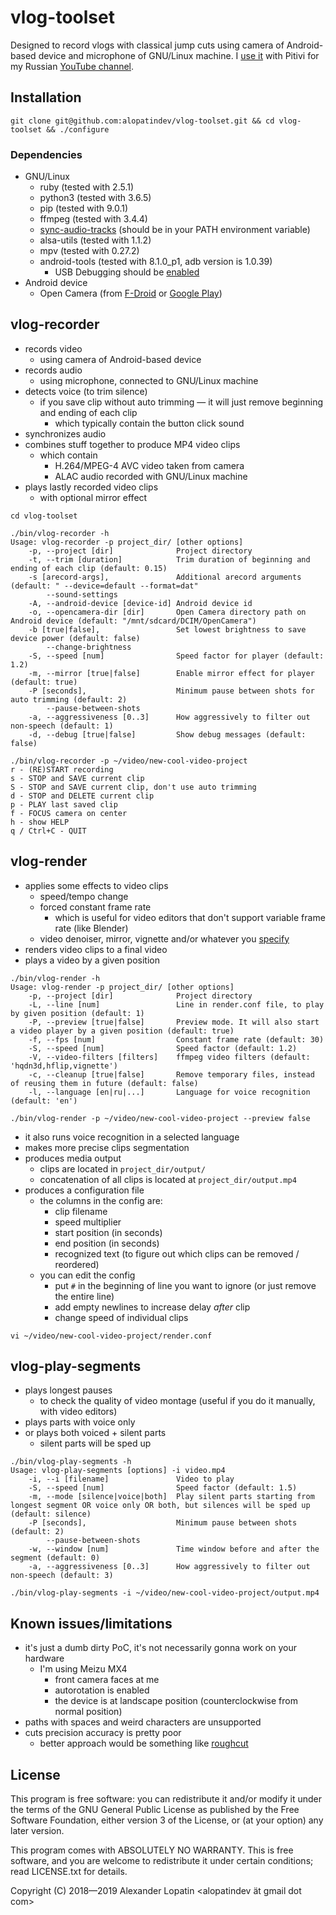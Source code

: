 # vlog-toolset
Designed to record vlogs with classical jump cuts
using camera of Android-based device and microphone of GNU/Linux machine.
I [use it](https://alopatindev.github.io/2019/02/05/video-recording-with-automatic-jump-cuts-using-open-source-and-coding/) with Pitivi for my Russian [YouTube channel](https://www.youtube.com/channel/UCjNAnQpPQydNLTHcVz0s44A).

## Installation
`git clone git@github.com:alopatindev/vlog-toolset.git && cd vlog-toolset && ./configure`

### Dependencies
- GNU/Linux
    - ruby (tested with 2.5.1)
    - python3 (tested with 3.6.5)
    - pip (tested with 9.0.1)
    - ffmpeg (tested with 3.4.4)
    - [sync-audio-tracks](https://github.com/alopatindev/sync-audio-tracks) (should be in your PATH environment variable)
    - alsa-utils (tested with 1.1.2)
    - mpv (tested with 0.27.2)
    - android-tools (tested with 8.1.0_p1, adb version is 1.0.39)
        - USB Debugging should be [enabled](https://github.com/alopatindev/qdevicemonitor/blob/master/TROUBLESHOOTING.md#android-devices-are-not-recognized)
- Android device
    - Open Camera (from [F-Droid](https://f-droid.org/en/packages/net.sourceforge.opencamera/) or [Google Play](https://play.google.com/store/apps/details?id=net.sourceforge.opencamera))

## vlog-recorder
- records video
    - using camera of Android-based device
- records audio
    - using microphone, connected to GNU/Linux machine
- detects voice (to trim silence)
    - if you save clip without auto trimming — it will just remove beginning and ending of each clip
        - which typically contain the button click sound
- synchronizes audio
- combines stuff together to produce MP4 video clips
    - which contain
        - H.264/MPEG-4 AVC video taken from camera
        - ALAC audio recorded with GNU/Linux machine
- plays lastly recorded video clips
    - with optional mirror effect

```
cd vlog-toolset

./bin/vlog-recorder -h
Usage: vlog-recorder -p project_dir/ [other options]
    -p, --project [dir]              Project directory
    -t, --trim [duration]            Trim duration of beginning and ending of each clip (default: 0.15)
    -s [arecord-args],               Additional arecord arguments (default: " --device=default --format=dat"
        --sound-settings
    -A, --android-device [device-id] Android device id
    -o, --opencamera-dir [dir]       Open Camera directory path on Android device (default: "/mnt/sdcard/DCIM/OpenCamera")
    -b [true|false],                 Set lowest brightness to save device power (default: false)
        --change-brightness
    -S, --speed [num]                Speed factor for player (default: 1.2)
    -m, --mirror [true|false]        Enable mirror effect for player (default: true)
    -P [seconds],                    Minimum pause between shots for auto trimming (default: 2)
        --pause-between-shots
    -a, --aggressiveness [0..3]      How aggressively to filter out non-speech (default: 1)
    -d, --debug [true|false]         Show debug messages (default: false)

./bin/vlog-recorder -p ~/video/new-cool-video-project
r - (RE)START recording
s - STOP and SAVE current clip
S - STOP and SAVE current clip, don't use auto trimming
d - STOP and DELETE current clip
p - PLAY last saved clip
f - FOCUS camera on center
h - show HELP
q / Ctrl+C - QUIT
```

## vlog-render
- applies some effects to video clips
    - speed/tempo change
    - forced constant frame rate
        - which is useful for video editors that don't support variable frame rate (like Blender)
    - video denoiser, mirror, vignette and/or whatever you [specify](https://ffmpeg.org/ffmpeg-filters.html#Video-Filters)
- renders video clips to a final video
- plays a video by a given position

```
./bin/vlog-render -h
Usage: vlog-render -p project_dir/ [other options]
    -p, --project [dir]              Project directory
    -L, --line [num]                 Line in render.conf file, to play by given position (default: 1)
    -P, --preview [true|false]       Preview mode. It will also start a video player by a given position (default: true)
    -f, --fps [num]                  Constant frame rate (default: 30)
    -S, --speed [num]                Speed factor (default: 1.2)
    -V, --video-filters [filters]    ffmpeg video filters (default: 'hqdn3d,hflip,vignette')
    -c, --cleanup [true|false]       Remove temporary files, instead of reusing them in future (default: false)
    -l, --language [en|ru|...]       Language for voice recognition (default: 'en')

./bin/vlog-render -p ~/video/new-cool-video-project --preview false
```

- it also runs voice recognition in a selected language
- makes more precise clips segmentation
- produces media output
    - clips are located in `project_dir/output/`
    - concatenation of all clips is located at `project_dir/output.mp4`
- produces a configuration file
    - the columns in the config are:
        - clip filename
        - speed multiplier
        - start position (in seconds)
        - end position (in seconds)
        - recognized text (to figure out which clips can be removed / reordered)
    - you can edit the config
        - put `#` in the beginning of line you want to ignore (or just remove the entire line)
        - add empty newlines to increase delay *after* clip
        - change speed of individual clips

```
vi ~/video/new-cool-video-project/render.conf
```

## vlog-play-segments
- plays longest pauses
    - to check the quality of video montage (useful if you do it manually, with video editors)
- plays parts with voice only
- or plays both voiced + silent parts
    - silent parts will be sped up

```
./bin/vlog-play-segments -h
Usage: vlog-play-segments [options] -i video.mp4
    -i, --i [filename]               Video to play
    -S, --speed [num]                Speed factor (default: 1.5)
    -m, --mode [silence|voice|both]  Play silent parts starting from longest segment OR voice only OR both, but silences will be sped up (default: silence)
    -P [seconds],                    Minimum pause between shots (default: 2)
        --pause-between-shots
    -w, --window [num]               Time window before and after the segment (default: 0)
    -a, --aggressiveness [0..3]      How aggressively to filter out non-speech (default: 3)

./bin/vlog-play-segments -i ~/video/new-cool-video-project/output.mp4
```

## Known issues/limitations
- it's just a dumb dirty PoC, it's not necessarily gonna work on your hardware
    - I'm using Meizu MX4
        - front camera faces at me
        - autorotation is enabled
        - the device is at landscape position (counterclockwise from normal position)
- paths with spaces and weird characters are unsupported
- cuts precision accuracy is pretty poor
    - better approach would be something like [roughcut](https://graphics.stanford.edu/papers/roughcut/)

## License
This program is free software: you can redistribute it and/or modify
it under the terms of the GNU General Public License as published by
the Free Software Foundation, either version 3 of the License, or (at
your option) any later version.

This program comes with ABSOLUTELY NO WARRANTY.
This is free software, and you are welcome to redistribute it
under certain conditions; read LICENSE.txt for details.

Copyright (C) 2018—2019  Alexander Lopatin <alopatindev ät gmail dot com>
